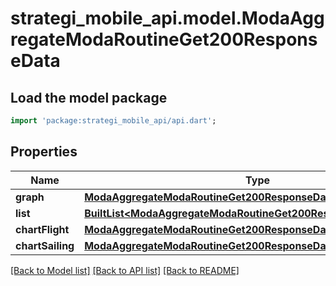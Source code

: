 # strategi_mobile_api.model.ModaAggregateModaRoutineGet200ResponseData

## Load the model package
```dart
import 'package:strategi_mobile_api/api.dart';
```

## Properties
Name | Type | Description | Notes
------------ | ------------- | ------------- | -------------
**graph** | [**ModaAggregateModaRoutineGet200ResponseDataGraph**](ModaAggregateModaRoutineGet200ResponseDataGraph.md) |  | [optional] 
**list** | [**BuiltList&lt;ModaAggregateModaRoutineGet200ResponseDataListInner&gt;**](ModaAggregateModaRoutineGet200ResponseDataListInner.md) |  | [optional] 
**chartFlight** | [**ModaAggregateModaRoutineGet200ResponseDataChartFlight**](ModaAggregateModaRoutineGet200ResponseDataChartFlight.md) |  | [optional] 
**chartSailing** | [**ModaAggregateModaRoutineGet200ResponseDataChartSailing**](ModaAggregateModaRoutineGet200ResponseDataChartSailing.md) |  | [optional] 

[[Back to Model list]](../README.md#documentation-for-models) [[Back to API list]](../README.md#documentation-for-api-endpoints) [[Back to README]](../README.md)


